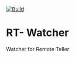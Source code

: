 [![Build](https://github.com/MillieSilva/RT-Watcher/actions/workflows/dotnet.yml/badge.svg?branch=main)](https://github.com/MillieSilva/RT-Watcher/actions/workflows/dotnet.yml)


# RT- Watcher
 Watcher for Remote Teller
